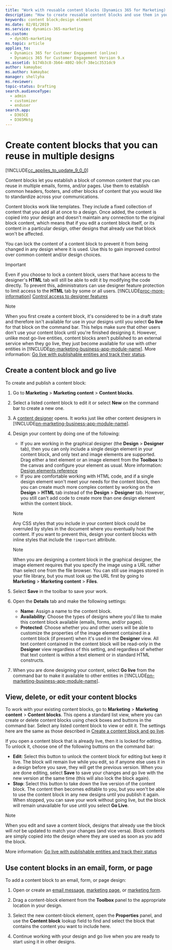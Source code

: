 ```yaml
---
title: "Work with reusable content blocks (Dynamics 365 for Marketing) | Microsoft Docs"
description: "How to create reusable content blocks and use them in your page and email designs in in Dynamics 365 for Marketing"
keywords: content block;design element
ms.date: 02/01/2019
ms.service: dynamics-365-marketing
ms.custom: 
  - dyn365-marketing
ms.topic: article
applies_to: 
  - Dynamics 365 for Customer Engagement (online)
  - Dynamics 365 for Customer Engagement Version 9.x
ms.assetid: b174b3c8-3b64-4802-b9cf-38e1c3531dc9
author: kamaybac
ms.author: kamaybac
manager: shellyha
ms.reviewer:
topic-status: Drafting
search.audienceType: 
  - admin
  - customizer
  - enduser
search.app: 
  - D365CE
  - D365Mktg
---
```


# Create content blocks that you can reuse in multiple designs

[!INCLUDE[cc_applies_to_update_9_0_0](../includes/cc_applies_to_update_9_0_0.md)]

Content blocks let you establish a block of common content that you can reuse in multiple emails, forms, and/or pages. Use them to establish common headers, footers, and other blocks of content that you would like to standardize across your communications.

Content blocks work like templates. They include a fixed collection of content that you add all at once to a design. Once added, the content is copied into your design and doesn't maintain any connection to the original block content, which means that if you edit a content block itself, or its content in a particular design, other designs that already use that block won't be affected.

You can lock the content of a content block to prevent it from being changed in any design where it is used. Use this to gain improved control over common content and/or design choices.

> [!IMPORTANT]
> Even if you choose to lock a content block, users that have access to the designer's **HTML** tab will still be able to edit it by modifying the code directly. To prevent this, administrators can use designer feature protection to limit access to the **HTML** tab by some or all users. [!INCLUDE[proc-more-information](../includes/proc-more-information.md)] [Control access to designer features](designer-feature-protection.md)

> [!NOTE]
> When you first create a content block, it's considered to be in a draft state and therefore isn't available for use in your designs until you select **Go live** for that block on the command bar. This helps make sure that other users don't use your content block until you're finished designing it. However, unlike most go-live entities, content blocks aren't published to an external service when they go live, they just become available for use with other entities in [!INCLUDE[pn-marketing-business-app-module-name](../includes/pn-marketing-business-app-module-name.md)]. More information: [Go live with publishable entities and track their status](go-live.md).

<a name="create-block"></a>

## Create a content block and go live

To create and publish a content block:

1. Go to **Marketing** > **Marketing content** > **Content blocks**.

1. Select a listed content block to edit it or select **New** on the command bar to create a new one.

1. A [content designer](design-digital-content.md) opens. It works just like other content designers in [!INCLUDE[pn-marketing-business-app-module-name](../includes/pn-marketing-business-app-module-name.md)].

1. Design your content by doing one of the following:

    - If you are working in the graphical designer (the **Design** > **Designer** tab), then you can only include a single design element in your content block, and only text and image elements are supported. Drag either a text element or an image element from the **Toolbox** to the canvas and configure your element as usual. More information: [Design elements reference](content-blocks-reference.md)
    - If you are comfortable working with HTML code, and if a single design element won't meet your needs for the content block, then you can create much more complex content by working on the **Design** > **HTML** tab instead of the **Design** > **Designer** tab. However, you still can't add code to create more than one design element within the content block.

    > [!NOTE]
    > Any CSS styles that you include in your content block could be overruled by styles in the document where you eventually host the content. If you want to prevent this, design your content blocks with inline styles that include the `!important` attribute.

    > [!NOTE]
    > When you are designing a content block in the graphical designer, the image element requires that you specify the image using a URL rather than select one from the file browser. You can still use images stored in your file library, but you must look up the URL first by going to **Marketing** > **Marketing content** > **Files**.

1. Select **Save** in the toolbar to save your work.

1. Open the **Details** tab and make the following settings:

    - **Name**: Assign a name to the content block.
    - **Availability**: Choose the types of designs where you'd like to make this content block available (emails, forms, and/or pages).
    - **Protected**: Choose whether you and other users will be able to customize the properties of the image element contained in a content block (if present) when it's used in the **Designer** view. All text content contained in the content block will be read-only in the **Designer** view regardless of this setting, and regardless of whether that text content is within a text element or in standard HTML constructs.

1. When you are done designing your content, select **Go live** from the command bar to make it available to other entities in [!INCLUDE[pn-marketing-business-app-module-name](../includes/pn-marketing-business-app-module-name.md)].

## View, delete, or edit your content blocks

To work with your existing content blocks, go to **Marketing** > **Marketing content** > **Content blocks**. This opens a standard list view, where you can create or delete content blocks using check boxes and buttons in the command bar. Select any listed content block to view or edit it. The settings here are the same as those described in [Create a content block and go live](#create-block).

If you open a content block that is already live, then it is locked for editing. To unlock it, choose one of the following buttons on the command bar:

- **Edit**: Select this button to unlock the content block for editing but keep it live. The block will remain live while you edit, so if anyone else uses it in a design before you save, they will get the previous version. When you are done editing, select **Save** to save your changes and go live with the new version at the same time (this will also lock the block again).
- **Stop**: Select this button to take down the live version of the content block. The content then becomes editable to you, but you won't be able to use the content block in any new designs until you publish it again. When stopped, you can save your work without going live, but the block will remain unavailable for use until you select **Go Live**.

> [!NOTE]
> When you edit and save a content block, designs that already use the block will _not_ be updated to match your changes (and vice versa). Block contents are simply copied into the design where they are used as soon as you add the block.

More information: [Go live with publishable entities and track their status](go-live.md)

## Use content blocks in an email, form, or page

To add a content block to an email, form, or page design:

1. Open or create an [email message](prepare-marketing-emails.md), [marketing page](create-deploy-marketing-pages.md), or [marketing form](create-deploy-marketing-pages.md).

2. Drag a content-block element from the **Toolbox** panel to the appropriate location in your design.

3. Select the new content-block element, open the **Properties** panel, and use the **Content block** lookup field to find and select the block that contains the content you want to include here.

4. Continue working with your design and go live when you are ready to start using it in other designs.
